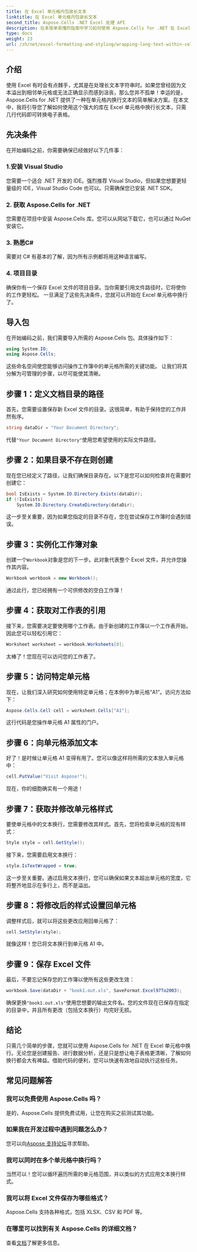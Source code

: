 ```yaml
---
title: 在 Excel 单元格内包装长文本
linktitle: 在 Excel 单元格内包装长文本
second_title: Aspose.Cells .NET Excel 处理 API
description: 在本简单易懂的指南中学习如何使用 Aspose.Cells for .NET 在 Excel 单元格中换行长文本。轻松转换您的电子表格。
type: docs
weight: 23
url: /zh/net/excel-formatting-and-styling/wrapping-long-text-within-cells/
---
```

## 介绍
使用 Excel 有时会有点棘手，尤其是在处理长文本字符串时。如果您曾经因为文本溢出到相邻单元格或无法正确显示而感到沮丧，那么您并不孤单！幸运的是，Aspose.Cells for .NET 提供了一种在单元格内换行文本的简单解决方案。在本文中，我将引导您了解如何使用这个强大的库在 Excel 单元格中换行长文本，只需几行代码即可转换电子表格。 
## 先决条件
在开始编码之前，你需要确保已经做好以下几件事：
### 1.安装 Visual Studio
您需要一个适合 .NET 开发的 IDE。强烈推荐 Visual Studio，但如果您想要更轻量级的 IDE，Visual Studio Code 也可以。只需确保您已安装 .NET SDK。
### 2. 获取 Aspose.Cells for .NET
您需要在项目中安装 Aspose.Cells 库。您可以从网站下载它，也可以通过 NuGet 安装它。
### 3. 熟悉C#
需要对 C# 有基本的了解，因为所有示例都将用这种语言编写。
### 4. 项目目录
确保你有一个保存 Excel 文件的项目目录。当你需要引用文件路径时，它将使你的工作更轻松。
一旦满足了这些先决条件，您就可以开始在 Excel 单元格中换行了。
## 导入包
在开始编码之前，我们需要导入所需的 Aspose.Cells 包。具体操作如下：
```csharp
using System.IO;
using Aspose.Cells;
```
这些命名空间使您能够访问操作工作簿中的单元格所需的关键功能。
让我们将其分解为可管理的步骤，以尽可能使其清晰。
## 步骤 1：定义文档目录的路径
首先，您需要设置保存新 Excel 文件的目录。这很简单，有助于保持您的工作井然有序。
```csharp
string dataDir = "Your Document Directory";
```
代替`"Your Document Directory"`使用您希望使用的实际文件路径。
## 步骤 2：如果目录不存在则创建
现在您已经定义了路径，让我们确保目录存在。以下是您可以如何检查并在需要时创建它：
```csharp
bool IsExists = System.IO.Directory.Exists(dataDir);
if (!IsExists)
    System.IO.Directory.CreateDirectory(dataDir);
```
这一步至关重要，因为如果您指定的目录不存在，您在尝试保存工作簿时会遇到错误。
## 步骤 3：实例化工作簿对象
创建一个`Workbook`对象是您的下一步。此对象代表整个 Excel 文件，并允许您操作其内容。
```csharp
Workbook workbook = new Workbook();
```
通过此行，您已经拥有一个可供修改的空白工作簿！
## 步骤 4：获取对工作表的引用
接下来，您需要决定要使用哪个工作表。由于新创建的工作簿以一个工作表开始，因此您可以轻松引用它：
```csharp
Worksheet worksheet = workbook.Worksheets[0];
```
太棒了！您现在可以访问您的工作表了。
## 步骤 5：访问特定单元格
现在，让我们深入研究如何使用特定单元格；在本例中为单元格“A1”。访问方法如下：
```csharp
Aspose.Cells.Cell cell = worksheet.Cells["A1"];
```
这行代码是您操作单元格 A1 属性的门户。
## 步骤 6：向单元格添加文本
好了！是时候让单元格 A1 变得有用了。您可以像这样将所需的文本放入单元格中：
```csharp
cell.PutValue("Visit Aspose!");
```
现在，你的细胞确实有一个用途！
## 步骤 7：获取并修改单元格样式
要使单元格中的文本换行，您需要修改其样式。首先，您将检索单元格的现有样式：
```csharp
Style style = cell.GetStyle();
```
接下来，您需要启用文本换行：
```csharp
style.IsTextWrapped = true;
```
这一步至关重要。通过启用文本换行，您可以确保如果文本超出单元格的宽度，它将整齐地显示在多行上，而不是溢出。
## 步骤 8：将修改后的样式设置回单元格
调整样式后，就可以将这些更改应用回单元格了：
```csharp
cell.SetStyle(style);
```
就像这样！您已将文本换行到单元格 A1 中。
## 步骤 9：保存 Excel 文件
最后，不要忘记保存您的工作簿以使所有这些更改生效：
```csharp
workbook.Save(dataDir + "book1.out.xls", SaveFormat.Excel97To2003);
```
确保更换`"book1.out.xls"`使用您想要的输出文件名。您的文件现在已保存在指定的目录中，并且所有更改（包括文本换行）均完好无损。
## 结论
只需几个简单的步骤，您就可以使用 Aspose.Cells for .NET 在 Excel 单元格中换行。无论您是创建报告、进行数据分析，还是只是想让电子表格更清晰，了解如何换行都会大有裨益。借助代码的便利，您可以快速有效地自动执行这些任务。
## 常见问题解答
### 我可以免费使用 Aspose.Cells 吗？  
是的，Aspose.Cells 提供免费试用，让您在购买之前测试其功能。
### 如果我在开发过程中遇到问题怎么办？  
您可以向[Aspose 支持论坛](https://forum.aspose.com/c/cells/9)寻求帮助。
### 我可以同时在多个单元格中换行吗？  
当然可以！您可以循环遍历所需的单元格范围，并以类似的方式应用文本换行样式。
### 我可以将 Excel 文件保存为哪些格式？  
Aspose.Cells 支持各种格式，包括 XLSX、CSV 和 PDF 等。
### 在哪里可以找到有关 Aspose.Cells 的详细文档？  
查看[文档](https://reference.aspose.com/cells/net/)了解更多信息。
